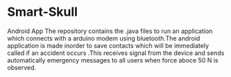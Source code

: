Smart-Skull
===========

Android App
The repository contains the .java files to run an application which connects with a arduino modem using bluetooth.The android application is made inorder to save contacts which will be immediately called if an accident occurs .This receives signal from the device and sends automatically emergency messages to all users when force aboce 50 N is observed.
